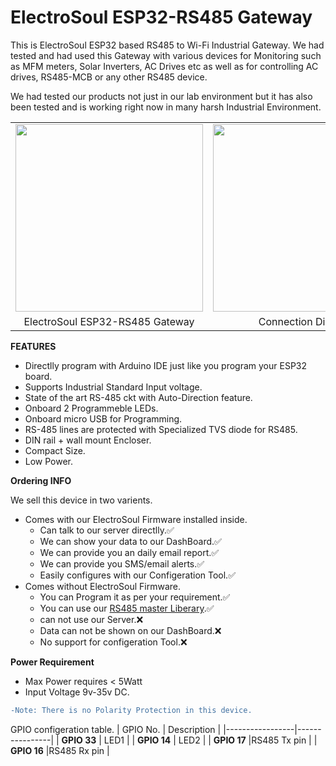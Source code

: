 # ElectroSoul ESP32-RS485 Gateway
This is ElectroSoul ESP32 based RS485 to Wi-Fi Industrial Gateway. We had tested and had used this Gateway with various devices for Monitoring such as MFM meters, Solar Inverters, AC Drives etc as well as for controlling AC drives, RS485-MCB or any other RS485 device.

We had tested our products not just in our lab environment but it has also been tested and is working right now in many harsh Industrial Environment.
<table class="table table-hover table-striped table-bordered">
  <tr align="center">
   <td><a href="https://www.tindie.com/products/electrosoul/esp32-rs485-modbus-gateway/"><img src="https://electrosoul.in/product_photo/RS485_Gateway_WiFi/EMSv1_img1.png" width="300"></a></td>
   <td><a href="https://www.tindie.com/products/electrosoul/esp32-rs485-modbus-gateway/"><img src="https://electrosoul.in/product_photo/RS485_Gateway_WiFi/EMSv1_img2.png" width="300"></a></td>
   <td><a href="https://www.tindie.com/products/electrosoul/esp32-rs485-modbus-gateway/"><img src="https://electrosoul.in/product_photo/RS485_Gateway_WiFi/EMSv1_img3.png" width="300"></a></td>
  </tr>
 <tr align="center">
    <td><a>ElectroSoul ESP32-RS485 Gateway</a></td>
    <td><a>Connection Diagram</a></td>
    <td><a>ES Gateway Inside View</a></td>
  </tr>
  </table>

**FEATURES**
  * Directlly program with Arduino IDE just like you program your ESP32 board.
  * Supports Industrial Standard Input voltage.
  * State of the art RS-485 ckt with Auto-Direction feature.
  * Onboard 2 Programmeble LEDs.
  * Onboard micro USB for Programming.
  * RS-485 lines are protected with Specialized TVS diode for RS485.
  * DIN rail + wall mount Encloser.
  * Compact Size.
  * Low Power.
  
**Ordering INFO**

 We sell this device in two varients.
 
 * Comes with our ElectroSoul Firmware installed inside.
    * Can talk to our server directlly.✅
    * We can show your data to our DashBoard.✅
    * We can provide you an daily email report.✅
    * We can provide you SMS/email alerts.✅
    * Easily configures with our Configeration Tool.✅
  * Comes without ElectroSoul Firmware.
    * You can Program it as per your requirement.✅
    * You can use our [RS485 master Liberary](https://github.com/ElectroSoul-Technologies/ElectroSoul_RS485_master_Liberary).✅
    * can not use our Server.❌
    * Data can not be shown on our DashBoard.❌
    * No support for configeration Tool.❌
    
 **Power Requirement**
 * Max Power requires < 5Watt
 * Input Voltage 9v-35v DC.
 ```diff
 -Note: There is no Polarity Protection in this device.
 ```
 
GPIO configeration table.
|     GPIO No.    |  Description   |
|-----------------|----------------|
| **GPIO 33**     |   LED1         |
| **GPIO 14**     |   LED2         |
| **GPIO 17**     |RS485 Tx pin    |
| **GPIO 16**     |RS485 Rx pin    |


 
  
